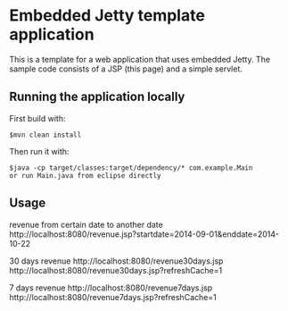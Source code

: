 # Embedded Jetty template application

This is a template for a web application that uses embedded Jetty. The sample code consists of a JSP (this page) and a simple servlet.

## Running the application locally

First build with:

    $mvn clean install

Then run it with:

    $java -cp target/classes:target/dependency/* com.example.Main
    or run Main.java from eclipse directly
    
## Usage

revenue from certain date to another date
http://localhost:8080/revenue.jsp?startdate=2014-09-01&enddate=2014-10-22

30 days revenue
http://localhost:8080/revenue30days.jsp
http://localhost:8080/revenue30days.jsp?refreshCache=1

7 days revenue
http://localhost:8080/revenue7days.jsp
http://localhost:8080/revenue7days.jsp?refreshCache=1
